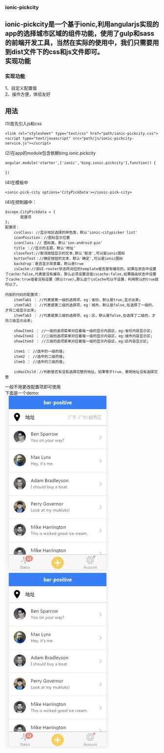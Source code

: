 ### ionic-pickcity        
####
ionic-pickcity是一个基于ionic,利用angularjs实现的app的选择城市区域的组件功能，使用了gulp和sass的前端开发工具，当然在实际的使用中，我们只需要用到dist文件下的css和js文件即可。             
实现功能
------
### 实现功能    
1、自定义配置值            
2、操作方便，体验友好      

用法
------
(1)首先引入js和css       
         
```
<link rel="stylesheet" type="text/css" href="path/ionic-pickcity.css">          
<script type="text/javascript" src="path/js/ionic-pickcity-service.js"></script>       
```  
(2)在app的module包含依赖bing.ionic.pickcity                 
```   
angular.module('starter',['ionic','bing.ionic.pickcity'],function() {           

})
```	
(4)在模板中    
```
<ionic-pick-city options='CityPickData'></ionic-pick-city>
```
(4)在控制器中：
``` 
$scope.CityPickData = {      
       配置项
};
配置项：                
	cssClass: //显示地区选择的样色类，默认'ionic-citypicker list'       
	iconPosition：//图标显示位置       
	iconClass：// 图标类，默认'ion-android-pin'
	title ：//显示的主题，默认'地址'
	closeText://取消按钮显示的文本,默认'取消',可以是ionic图标
	buttonText：//确定按钮的文本，默认'确定',可以是ionic图标
	backdrop：是否显示背景幕，默认是true
	isCache://该UI-router状态所对应的template是否是有缓存的，如果在状态中设置了cache:false,代表是没有缓存，那么必须设置该值iscache:false,如果路由状态中设置了cache:true或者没有设置（默认true),那么这个isCache可以不设置，利用默认的true就可以了。

内部的代码的配置项：
	itemTab1 ： //代表是第一级的选择项，eg：省份，默认是true,显示出来;
	itemTab2 ： //代表是第二级的选择项，eg：城市，默认是false,在选择了一级的，才将二级显示出来;
	itemTab3 ： //代表是第三级的选择项，eg：区，默认是false,在选择了二级的，才将三级显示出来;

	showItem1 ： //一级的选项菜单对应着每一级的显示内容区，eg:省份内容显示区;
	showItem2 ： //二级的选项菜单对应着每一级的显示内容区，eg:城市内容显示区;
	showItem3 ： //三级的选项菜单对应着每一级的显示内容区，eg:区内容显示区;
	
	item1 ： //选中的一级的值;
	item2 ： //选中的二级的值;
	item3 ： //选中的三级的值;

	isHasChild：//判断是否有没有选择完整的地址，如果等于true，表明地址没有选择完整
```
一般不用更改配置项即可使用     
下面是一个demo:     
![pickcity1](/demo/test1.gif "pickcity1")       
![pickcity2](/demo/test2.gif "pickcity2")         

         
     
